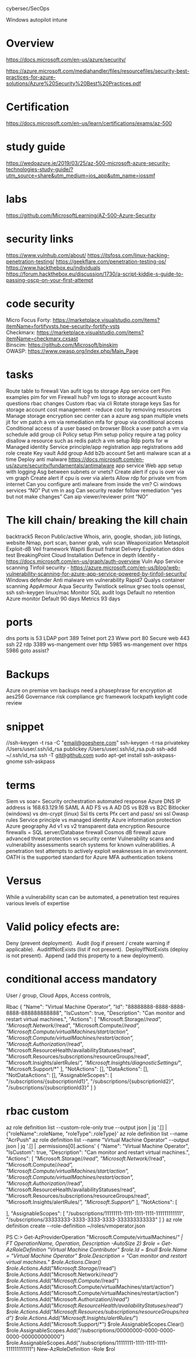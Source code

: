 cybersec/SecOps 

Windows autopilot
intune

Overview
========
https://docs.microsoft.com/en-us/azure/security/

https://azure.microsoft.com/mediahandler/files/resourcefiles/security-best-practices-for-azure-solutions/Azure%20Security%20Best%20Practices.pdf

Certification
=============
https://docs.microsoft.com/en-us/learn/certifications/exams/az-500

study guide
===========
https://wedoazure.ie/2019/03/25/az-500-microsoft-azure-security-technologies-study-guide/?utm_source=share&utm_medium=ios_app&utm_name=iossmf

labs
=====
https://github.com/MicrosoftLearning/AZ-500-Azure-Security

security links
==============
https://www.vulnhub.com/about/
https://itsfoss.com/linux-hacking-penetration-testing/
https://geekflare.com/penetration-testing-os/
https://www.hackthebox.eu/individuals
https://forum.hackthebox.eu/discussion/1730/a-script-kiddie-s-guide-to-passing-oscp-on-your-first-attempt


code security
=============
Micro Focus Forty: https://marketplace.visualstudio.com/items?itemName=fortifyvsts.hpe-security-fortify-vsts
Checkmarx: https://marketplace.visualstudio.com/items?itemName=checkmarx.cxsast
Binscim: https://github.com/Microsoft/binskim
OWASP: https://www.owasp.org/index.php/Main_Page

tasks
=====
Route table to firewall
Van aufit logs to storage
App service cert
Pim examples
pim for vm
Firewall hub?
vm logs to storage account 
kusto questions
rbac changes
Custom rbac via cli
Rotate storage keys 
Sas for storage account
cost management - reduce cost by removing resources
Manage storage encryption 
sec center 
can a azure asg span multiple vnets
jit for vm
patch a vm via remediation
mfa for group via conditional access
Conditional access of a user based on browser 
Block a user
patch a vm via schedule
add group cli
Policy setup
Pim setup 
policy require a tag
policy disallow a resource such as redis
patch a vm setup
Rdp ports for w
Managed identity
Service principle/app registration 
app registrations add role
create Key vault 
Add group
Add b2b account 
Set anti malware scan at a time
Deploy anti malware 
https://docs.microsoft.com/en-us/azure/security/fundamentals/antimalware
app service
Web app setup with logging 
Asg between subnets or vnets?
Create alert if cpu is over via vm graph
Create alert if cpu is over via alerts 
Allow rdp for private vm from internet
Can you configure anti malware from inside the vm? Ci windows services “NO”
Put vm in asg
Can security reader follow remediation “yes but not make changes”
Can aip viewer/reviewer print “NO”


The kill chain/ breaking the kill chain
=======================================
backtrack5 
Recon
Public/active
Whois, arin, google, shodan, job listings, website
Nmap, port scan, banner grab, vuln scan
Weaponization
Metasploit
Exploit-dB
Veil framework
Wapiti
Bursuit
fratrat
Delivery
Exploitation
ddos test BreakingPoint Cloud
Installation
Defence in depth
Identify -https://docs.microsoft.com/en-us/graph/auth-overview
Vuln
App Service scanning
Tinfoil security - https://azure.microsoft.com/en-us/blog/web-vulnerability-scanning-for-azure-app-service-powered-by-tinfoil-security/
Windows defender
Anti malware
vm vulnerability
Rapid7
Qualys 
container scanning
AppArmour
Aqua Security
Twistlock
selinux
grsec
tools
openssl, ssh
ssh-keygen linux/mac
Monitor
SQL audit logs
Default no retention 
Azure monitor
Default 90 days
Metrics 93 days

ports
=====
dns ports is 53
LDAP port 389
Telnet port 23
Www port 80
Secure web 443
ssh 22 
rdp 3389
ws-mangement over http 5985
ws-mangement over https 5986
goto assist? 

Backups
=======
Azure on premise vm backups need a phasephrase for encryption at aes256
Governance risk compliance 
grc framework lockpath keylight
code review


snippet
=======
//ssh-keygen -t rsa -C "email@goeshere.com"
ssh-keygen -t rsa
privatekey /Users/user/.ssh/id_rsa
publickey /Users/user/.ssh/id_rsa.pub
ssh-add ~/.ssh/id_rsa
ssh -T git@github.com
sudo apt-get install ssh-askpass-gnome ssh-askpass

terms
======
Siem vs soar= Security orchestration automated response 
Azure DNS IP address is 168.63.129.16
SAML
A AD FS vs A AD DS vs B2B vs B2C
Bitlocker (windows) vs dm-crypt (linux)
Ssl tls certs
Pfx cert and pass/ sni ssl
Owasp rules
Service principle vs managed identity
Azure information protection
Azure geography 
Ad v1 vs v2
transparent data encryption
Resource firewalls = SQL server/Database firewall
Cosmos dB firewall
azure advanced threat protection vs security center
Vulnerability scans and vulnerability assessments search systems for known vulnerabilities. 
A penetration test attempts to actively exploit weaknesses in an environment. 
OATH is the supported standard for Azure MFA authentication tokens 

Versus
======
While a vulnerability scan can be automated, a penetration test requires various levels of expertise


Valid policy efects are:
========================
Deny (prevent deployment). 
Audit (log if present / create warning if applicable). 
AuditIfNotExists (list if not present). 
DeployIfNotExists (deploy is not present). 
Append (add this property to a new deployment). 


conditional access mandatory
============================
User / group, Cloud Apps, Access controls,

Rbac 
{
  "Name": "Virtual Machine Operator",
  "Id": "88888888-8888-8888-8888-888888888888",
  "IsCustom": true,
  "Description": "Can monitor and restart virtual machines.",
  "Actions": [
    "Microsoft.Storage/*/read",
    "Microsoft.Network/*/read",
    "Microsoft.Compute/*/read",
    "Microsoft.Compute/virtualMachines/start/action",
    "Microsoft.Compute/virtualMachines/restart/action",
    "Microsoft.Authorization/*/read",
    "Microsoft.ResourceHealth/availabilityStatuses/read",
    "Microsoft.Resources/subscriptions/resourceGroups/read",
    "Microsoft.Insights/alertRules/*",
    "Microsoft.Insights/diagnosticSettings/*",
    "Microsoft.Support/*"
  ],
  "NotActions": [],
  "DataActions": [],
  "NotDataActions": [],
  "AssignableScopes": [
    "/subscriptions/{subscriptionId1}",
    "/subscriptions/{subscriptionId2}",
    "/subscriptions/{subscriptionId3}"
  ]
}

rbac custom
============
az role definition list --custom-role-only true --output json | jq '.[] | {"roleName":.roleName, "roleType":.roleType}'
az role definition list --name "AcrPush"
az role definition list --name "Virtual Machine Operator" --output json | jq '.[] | .permissions[0].actions'
{
  "Name": "Virtual Machine Operator",
  "IsCustom": true,
  "Description": "Can monitor and restart virtual machines.",
  "Actions": [
    "Microsoft.Storage/*/read",
    "Microsoft.Network/*/read",
    "Microsoft.Compute/*/read",
    "Microsoft.Compute/virtualMachines/start/action",
    "Microsoft.Compute/virtualMachines/restart/action",
    "Microsoft.Authorization/*/read",
    "Microsoft.ResourceHealth/availabilityStatuses/read",
    "Microsoft.Resources/subscriptions/resourceGroups/read",
    "Microsoft.Insights/alertRules/*",
    "Microsoft.Support/*"
  ],
  "NotActions": [

  ],
  "AssignableScopes": [
    "/subscriptions/11111111-1111-1111-1111-111111111111",
    "/subscriptions/33333333-3333-3333-3333-333333333333"
  ]
}
az role definition create --role-definition ~/roles/vmoperator.json

PS C:\> Get-AzProviderOperation "Microsoft.Compute/virtualMachines/*" | FT OperationName, Operation, Description -AutoSize
2) $role = Get-AzRoleDefinition "Virtual Machine Contributor" $role.Id = $null $role.Name = "Virtual Machine Operator" $role.Description = "Can monitor and restart virtual machines." $role.Actions.Clear() $role.Actions.Add("Microsoft.Storage/*/read") $role.Actions.Add("Microsoft.Network/*/read") $role.Actions.Add("Microsoft.Compute/*/read") $role.Actions.Add("Microsoft.Compute/virtualMachines/start/action") $role.Actions.Add("Microsoft.Compute/virtualMachines/restart/action") $role.Actions.Add("Microsoft.Authorization/*/read") $role.Actions.Add("Microsoft.ResourceHealth/availabilityStatuses/read") $role.Actions.Add("Microsoft.Resources/subscriptions/resourceGroups/read") $role.Actions.Add("Microsoft.Insights/alertRules/*") $role.Actions.Add("Microsoft.Support/*") $role.AssignableScopes.Clear() $role.AssignableScopes.Add("/subscriptions/00000000-0000-0000-0000-000000000000") $role.AssignableScopes.Add("/subscriptions/11111111-1111-1111-1111-111111111111") New-AzRoleDefinition -Role $rol

